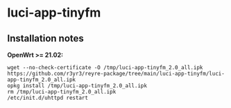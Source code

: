 # luci-app-tinyfm


## Installation notes

**OpenWrt >= 21.02:**

    wget --no-check-certificate -O /tmp/luci-app-tinyfm_2.0_all.ipk https://github.com/r3yr3/reyre-package/tree/main/luci-app-tinyfm/luci-app-tinyfm_2.0_all.ipk
    opkg install /tmp/luci-app-tinyfm_2.0_all.ipk
    rm /tmp/luci-app-tinyfm_2.0_all.ipk
    /etc/init.d/uhttpd restart